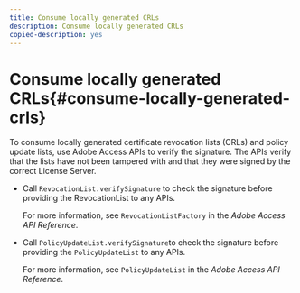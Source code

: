 ```yaml
---
title: Consume locally generated CRLs
description: Consume locally generated CRLs
copied-description: yes
---
```


# Consume locally generated CRLs{#consume-locally-generated-crls}

To consume locally generated certificate revocation lists (CRLs) and policy update lists, use Adobe Access APIs to verify the signature. The APIs verify that the lists have not been tampered with and that they were signed by the correct License Server.

* Call `RevocationList.verifySignature` to check the signature before providing the RevocationList to any APIs.

  For more information, see `RevocationListFactory` in the *Adobe Access API Reference*. 

* Call `PolicyUpdateList.verifySignature`to check the signature before providing the `PolicyUpdateList` to any APIs.

  For more information, see `PolicyUpdateList` in the *Adobe Access API Reference*.

